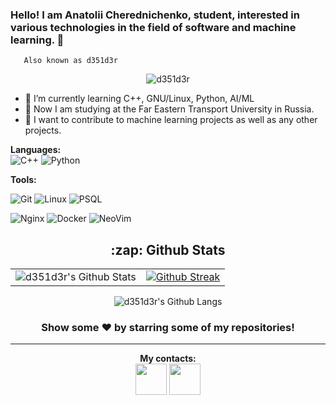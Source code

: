 ### Hello! I am Anatolii Cherednichenko, student, interested in various technologies in the field of software and machine learning.  👋
       Also known as d351d3r

<p align="center"> <img src="https://komarev.com/ghpvc/?username=d351d3r&label=Views&color=blue&style=plastic" alt="d351d3r" /> </p>

- 🌱 I’m currently learning C++, GNU/Linux, Python, AI/ML
- 🏫 Now I am studying at the Far Eastern Transport University in Russia.
- 👯 I want to contribute to machine learning projects as well as any other projects.


**Languages:**  
![C++](https://img.shields.io/badge/c++-%2300599C.svg?&style=for-the-badge&logo=c%2B%2B&ogoColor=white)
![Python](https://img.shields.io/badge/python-%2314354C.svg?&style=for-the-badge&logo=python&logoColor=white)

**Tools:** 

![Git](https://img.shields.io/badge/git-%23F05033.svg?style=for-the-badge&logo=git&logoColor=white)
![Linux](https://img.shields.io/badge/Linux-FCC624?style=for-the-badge&logo=linux&logoColor=black)
![PSQL](https://img.shields.io/badge/PostgreSQL-316192?style=for-the-badge&logo=postgresql&logoColor=white)

![Nginx](https://img.shields.io/badge/Nginx-009639?style=for-the-badge&logo=nginx&logoColor=white)
![Docker](https://img.shields.io/badge/docker-%230db7ed.svg?&style=for-the-badge&logo=docker&logoColor=white)
![NeoVim](https://img.shields.io/badge/NEOVIM-%2311AB00.svg?&style=for-the-badge&logo=neovim&logoColor=white)



<h2 align="center">:zap: Github Stats </h2>
<div algin="center">
<table>
    <tr>
        <td valign="top">
            <img alt="d351d3r's Github Stats" src="https://github-readme-stats.vercel.app/api?username=d351d3r&show_icons=true&hide_border=false&title_color=fff&icon_color=79ff97&text_color=9f9f9f&bg_color=151515" />
        </td>
        <td valign="top">
            <a href="https://git.io/streak-stats"><img alt="Github Streak" src="http://github-readme-streak-stats.herokuapp.com?user=d351d3r&theme=gotham" /></a>
        </td>
    </tr>
</table>

<p align="center">
    <img alt="d351d3r's Github Langs" src="https://github-readme-stats.vercel.app/api/top-langs/?username=d351d3r&hide_border=false&layout=compact&title_color=fff&icon_color=79ff97&text_color=9f9f9f&bg_color=151515&langs_count=8&hide=html,css,makefile,tex" />
</p>
       
[telegram]: https://t.me/d351d3r/ 
 [website]: https://desidesoft.dev/
[linkedin]: https://www.linkedin.com/in/anatolii-cherednichenko/ 
 
 
<div align="center">

### Show some ❤️ by starring some of my repositories!

<hr>

**My contacts:**  
[<code><img height="50" src="https://www.vectorlogo.zone/logos/telegram/telegram-ar21.svg"></code>][telegram]
[<code><img height="50" src="https://www.vectorlogo.zone/logos/linkedin/linkedin-ar21.svg"></code>][linkedin]
<!-- [<code><img height="50" src="https://raw.githubusercontent.com/iconic/open-iconic/master/svg/globe.svg"></code>][website] -->


<!--
**d351d3r/d351d3r** is a ✨ _special_ ✨ repository because its `README.md` (this file) appears on your GitHub profile.

Here are some ideas to get you started:

- 🔭 I’m currently working on ...
- 🌱 I’m currently learning ...
- 👯 I’m looking to collaborate on ...
- 🤔 I’m looking for help with ...
- 💬 Ask me about ...
- 📫 How to reach me: ...
- 😄 Pronouns: ...
- ⚡ Fun fact: ...
-->
